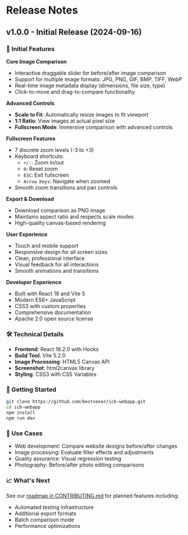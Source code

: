 # Release Notes

## v1.0.0 - Initial Release (2024-09-16)

### 🎉 Initial Features

**Core Image Comparison**
- Interactive draggable slider for before/after image comparison
- Support for multiple image formats: JPG, PNG, GIF, BMP, TIFF, WebP
- Real-time image metadata display (dimensions, file size, type)
- Click-to-move and drag-to-compare functionality

**Advanced Controls**
- **Scale to Fit**: Automatically resize images to fit viewport
- **1:1 Ratio**: View images at actual pixel size
- **Fullscreen Mode**: Immersive comparison with advanced controls

**Fullscreen Features**
- 7 discrete zoom levels (-3 to +3)
- Keyboard shortcuts:
  - `+/-`: Zoom in/out
  - `0`: Reset zoom
  - `ESC`: Exit fullscreen
  - `Arrow Keys`: Navigate when zoomed
- Smooth zoom transitions and pan controls

**Export & Download**
- Download comparison as PNG image
- Maintains aspect ratio and respects scale modes
- High-quality canvas-based rendering

**User Experience**
- Touch and mobile support
- Responsive design for all screen sizes
- Clean, professional interface
- Visual feedback for all interactions
- Smooth animations and transitions

**Developer Experience**
- Built with React 18 and Vite 5
- Modern ES6+ JavaScript
- CSS3 with custom properties
- Comprehensive documentation
- Apache 2.0 open source license

### 🛠️ Technical Details

- **Frontend**: React 18.2.0 with Hooks
- **Build Tool**: Vite 5.2.0
- **Image Processing**: HTML5 Canvas API
- **Screenshot**: html2canvas library
- **Styling**: CSS3 with CSS Variables

### 🚀 Getting Started

```bash
git clone https://github.com/bestvexer/icb-webapp.git
cd icb-webapp
npm install
npm run dev
```

### 🎯 Use Cases

- Web development: Compare website designs before/after changes
- Image processing: Evaluate filter effects and adjustments
- Quality assurance: Visual regression testing
- Photography: Before/after photo editing comparisons

### 📈 What's Next

See our [roadmap in CONTRIBUTING.md](./CONTRIBUTING.md) for planned features including:
- Automated testing infrastructure
- Additional export formats
- Batch comparison mode
- Performance optimizations